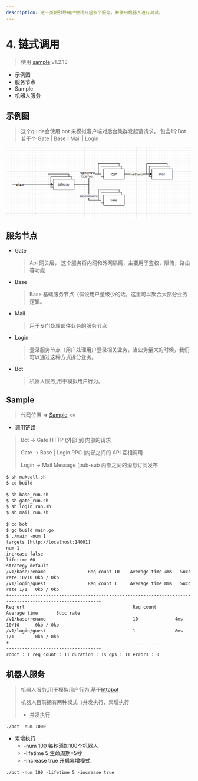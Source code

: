 ```yaml
---
description: 这一页将引导用户尝试开启多个服务，并使用机器人进行测试。
---
```


# 4. 链式调用

> 使用 [sample](https://github.com/pojol/braidgo-sample) v1.2.13

* 示例图
* 服务节点
* Sample
* 机器人服务

## 示例图

> 这个guide会使用 bot 来模拟客户端对后台集群发起请请求， 包含1个Bot 若干个 Gate \| Base \| Mail \| Login

![](../.gitbook/assets/doc-3_1.png)

## 服务节点

* Gate

  > Api 网关层， 这个服务将内网和外网隔离，主要用于鉴权，限流，路由等功能

* Base

  > Base 基础服务节点（假设用户量级少的话，这里可以聚合大部分业务逻辑。

* Mail

  > 用于专门处理邮件业务的服务节点

* Login

  > 登录服务节点（用户处理用户登录相关业务，当业务量大的时候，我们可以通过这种方式拆分业务。

* Bot

  > 机器人服务,用于模拟用户行为。

## Sample

> 代码位置 =&gt; [Sample](https://github.com/pojol/braidgo-sample) &lt;=

* 调用链路

> Bot -&gt; Gate HTTP \(外部 到 内部的请求
>
> Gate -&gt; Base \| Login RPC \(内部之间的 API 互相调用
>
> Login -&gt; Mail Message \(pub-sub 内部之间的消息订阅发布

```text
$ sh makeall.sh
$ cd build

$ sh base_run.sh
$ sh gate_run.sh
$ sh login_run.sh
$ sh mail_run.sh

$ cd bot
$ go build main.go
$ ./main -num 1
targets [http://localhost:14001]
num 1
increase false
lifetime 60
strategy default
/v1/base/rename                Req count 10    Average time 4ms   Succ rate 10/10 0kb / 0kb
/v1/login/guest                Req count 1     Average time 8ms   Succ rate 1/1   0kb / 0kb
+--------------------------------------------------------------------------------------------------------+
Req url                                         Req count       Average time       Succ rate
/v1/base/rename                                 10              4ms                10/10      0kb / 0kb
/v1/login/guest                                 1               8ms                1/1        0kb / 0kb
+--------------------------------------------------------------------------------------------------------+
robot : 1 req count : 11 duration : 1s qps : 11 errors : 0
```

## 机器人服务

> 机器人服务,用于模拟用户行为,基于[httpbot](https://github.com/pojol/httpbot)
>
> 机器人目前拥有两种模式（并发执行，累增执行
>
> * 并发执行

```text
./bot -num 1000
```

* 累增执行
  * -num 100 每秒添加100个机器人
  * -lifetime 5 生命周期=5秒
  * -increase true 开启累增模式

```text
./bot -num 100 -lifetime 5 -increase true
```

